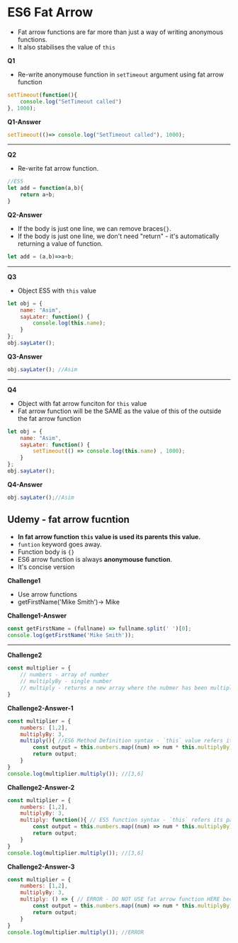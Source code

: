 # ES6 Fat Arrow
- Fat arrow functions are far more than just a way of writing anonymous functions.
- It also stabilises the value of `this`

**Q1**
- Re-write anonymouse function in `setTimeout` argument using fat arrow function
```js
setTimeout(function(){
    console.log("SetTimeout called")
}, 1000);
```

**Q1-Answer**

```js
setTimeout(()=> console.log("SetTimeout called"), 1000);
```

<hr>

**Q2**
- Re-write fat arrow function.

```js
//ES5
let add = function(a,b){
    return a+b;
}
```

**Q2-Answer**
- If the body is just one line, we can remove braces`{}`.
- If the body is just one line, we don't need "return" - it's automatically returning a value of function.

```js
let add = (a,b)=>a+b;
```

<hr>

**Q3**
- Object ES5 with `this` value

```js
let obj = {
    name: "Asim",
    sayLater: function() {
        console.log(this.name);
    }
};
obj.sayLater(); 
```

**Q3-Answer**
```js
obj.sayLater(); //Asim
```

<hr>

**Q4**
- Object with fat arrow funciton for `this` value
- Fat arrow function will be the SAME as the value of this of the outside the fat arrow function

```js
let obj = {
    name: "Asim",
    sayLater: function() {
        setTimeout(() => console.log(this.name) , 1000);
    }
};
obj.sayLater();
```

**Q4-Answer**
```js
obj.sayLater();//Asim
```

## Udemy - fat arrow fucntion
- **In fat arrow function `this` value is used its parents this value.**
- `funtion` keyword goes away.
- Function body is `{}`
- ES6 arrow function is always **anonymouse function**.
- It's concise version


**Challenge1**
- Use arrow functions
- getFirstName('Mike Smith')-> Mike


**Challenge1-Answer**
```js
const getFirstName = (fullname) => fullname.split(' ')[0];
console.log(getFirstName('Mike Smith'));
```
<hr>

**Challenge2**
```js
const multiplier = {
    // numbers - array of number
    // multiplyBy - single number
    // multiply - returns a new array where the nubmer has been multiplied
}
```

**Challenge2-Answer-1**

```js
const multiplier = {
    numbers: [1,2],
    multiplyBy: 3,
    multiply(){ //ES6 Method Definition syntax - `this` value refers its parents "this" value      
        const output = this.numbers.map((num) => num * this.multiplyBy);
        return output;
    }
}
console.log(multiplier.multiply()); //[3,6]
```


**Challenge2-Answer-2**
```js
const multiplier = {
    numbers: [1,2],
    multiplyBy: 3,
    multiply: function(){ // ES5 function syntax - `this` refers its parent "this" value
        const output = this.numbers.map((num) => num * this.multiplyBy);
        return output;
    }
}
console.log(multiplier.multiply()); //[3,6]
```

**Challenge2-Answer-3**
```js
const multiplier = {
    numbers: [1,2],
    multiplyBy: 3,
    multiply: () => { // ERROR - DO NOT USE fat arrow function HERE because it loses `this` value
        const output = this.numbers.map((num) => num * this.multiplyBy);
        return output;
    }
}
console.log(multiplier.multiply()); //ERROR
```


